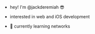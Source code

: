 

<!---
jackderemiah/jackderemiah is a ✨ special ✨ repository because its `README.md` (this file) appears on your GitHub profile.
You can click the Preview link to take a look at your changes.
--->

- hey! I'm @jackderemiah 😎

- interested in web and iOS development 

- 🌱 currently learning networks

